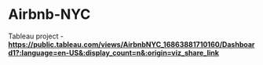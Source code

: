 # Airbnb-NYC
Tableau project - **https://public.tableau.com/views/AirbnbNYC_16863881710160/Dashboard1?:language=en-US&:display_count=n&:origin=viz_share_link**
